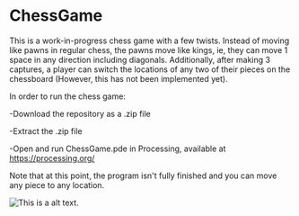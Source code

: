 # ChessGame

This is a work-in-progress chess game with a few twists. Instead of moving like pawns in regular chess, the pawns move like kings, ie, they can move 1 space in any direction
including diagonals. Additionally, after making 3 captures, a player can switch the locations of any two of their pieces on the chessboard (However, this has not been implemented
yet).

In order to run the chess game:

-Download the repository as a .zip file

-Extract the .zip file

-Open and run ChessGame.pde in Processing, available at https://processing.org/

Note that at this point, the program isn't fully finished and you can move any piece to any location.


![This is a alt text.](ChessGame/ChessGame/screenShots/chessBoard.png "Chess board showing possible knight locations")

